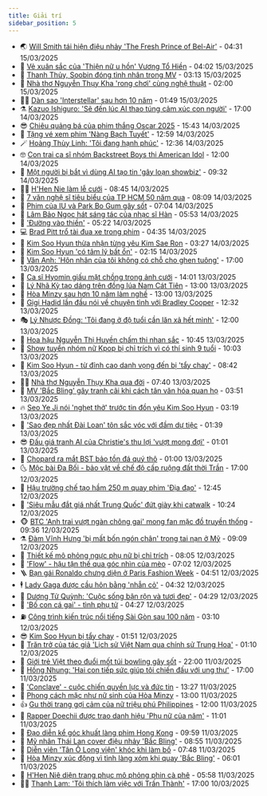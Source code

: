 ```yaml
---
title: Giải trí
sidebar_position: 5
---
```


<!-- vnexpress-giai-tri:START -->
- 🌏 [Will Smith tái hiện điệu nhảy &#39;The Fresh Prince of Bel-Air&#39;](https://vnexpress.net/will-smith-tai-hien-dieu-nhay-the-fresh-prince-of-bel-air-4861596.html) - 04:31 15/03/2025
- 💫 [Vẻ xuân sắc của &#39;Thiện nữ u hồn&#39; Vương Tổ Hiền](https://vnexpress.net/ve-xuan-sac-cua-thien-nu-u-hon-vuong-to-hien-4859209.html) - 04:02 15/03/2025
- 🌮 [Thanh Thủy, Soobin đóng tình nhân trong MV](https://vnexpress.net/thanh-thuy-soobin-dong-tinh-nhan-trong-mv-4861514.html) - 03:13 15/03/2025
- 🧠 [Nhà thơ Nguyễn Thụy Kha &#39;rong chơi&#39; cùng nghệ thuật](https://vnexpress.net/nha-tho-nguyen-thuy-kha-rong-choi-cung-nghe-thuat-4861357.html) - 02:00 15/03/2025
- 👨‍🏫 [Dàn sao &#39;Interstellar&#39; sau hơn 10 năm](https://vnexpress.net/dan-sao-interstellar-sau-hon-10-nam-4859905.html) - 01:49 15/03/2025
- ⚗️ [Kazuo Ishiguro: &#39;Sẽ đến lúc AI thao túng cảm xúc con người&#39;](https://vnexpress.net/kazuo-ishiguro-se-den-luc-ai-thao-tung-cam-xuc-con-nguoi-4860633.html) - 17:00 14/03/2025
- 😎 [Chiêu quảng bá của phim thắng Oscar 2025](https://vnexpress.net/chieu-quang-ba-cua-phim-thang-oscar-2025-4857363.html) - 15:43 14/03/2025
- 🫣 [Tặng vé xem phim &#39;Nàng Bạch Tuyết&#39;](https://vnexpress.net/tang-ve-xem-phim-nang-bach-tuyet-4860982.html) - 12:59 14/03/2025
- 🪄 [Hoàng Thùy Linh: &#39;Tôi đang hạnh phúc&#39;](https://vnexpress.net/hoang-thuy-linh-toi-dang-hanh-phuc-4861480.html) - 12:36 14/03/2025
- 🤓 [Con trai ca sĩ nhóm Backstreet Boys thi American Idol](https://vnexpress.net/con-trai-ca-si-nhom-backstreet-boys-thi-american-idol-4861290.html) - 12:00 14/03/2025
- 🫶 [Một người bị bắt vì dùng AI tạo tin &#39;gây loạn showbiz&#39;](https://vnexpress.net/mot-nguoi-bi-bat-vi-dung-ai-tao-tin-gay-loan-showbiz-4861371.html) - 09:32 14/03/2025
- 🧑‍🏫 [H&#39;Hen Nie làm lễ cưới](https://vnexpress.net/h-hen-nie-lam-le-cuoi-4861382.html) - 08:45 14/03/2025
- 🦄 [7 văn nghệ sĩ tiêu biểu của TP HCM 50 năm qua](https://vnexpress.net/7-van-nghe-si-tieu-bieu-cua-tp-hcm-50-nam-qua-4860996.html) - 08:09 14/03/2025
- 💫 [Phim của IU và Park Bo Gum gây sốt](https://vnexpress.net/phim-cua-iu-va-park-bo-gum-gay-sot-4860653.html) - 07:04 14/03/2025
- 🎊 [Lâm Bảo Ngọc hát sáng tác của nhạc sĩ Hàn](https://vnexpress.net/lam-bao-ngoc-hat-sang-tac-cua-nhac-si-han-4860372.html) - 05:53 14/03/2025
- 👹 [&#39;Đường vào thiền&#39;](https://vnexpress.net/duong-vao-thien-4860628.html) - 05:22 14/03/2025
- 💻 [Brad Pitt trổ tài đua xe trong phim](https://vnexpress.net/brad-pitt-tro-tai-dua-xe-trong-phim-4861228.html) - 04:35 14/03/2025
- 🤡 [Kim Soo Hyun thừa nhận từng yêu Kim Sae Ron](https://vnexpress.net/kim-soo-hyun-thua-nhan-tung-yeu-kim-sae-ron-4861199.html) - 03:27 14/03/2025
- 🥰 [Kim Soo Hyun &#39;có tâm lý bất ổn&#39;](https://vnexpress.net/kim-soo-hyun-co-tam-ly-bat-on-4861151.html) - 02:15 14/03/2025
- 🚀 [Văn Anh: &#39;Hôn nhân của tôi không có chỗ cho ghen tuông&#39;](https://vnexpress.net/van-anh-hon-nhan-cua-toi-khong-co-cho-cho-ghen-tuong-4859914.html) - 17:00 13/03/2025
- 📝 [Ca sĩ Hyomin giấu mặt chồng trong ảnh cưới](https://vnexpress.net/ca-si-hyomin-giau-mat-chong-trong-anh-cuoi-4861058.html) - 14:01 13/03/2025
- 🐲 [Lý Nhã Kỳ tạo dáng trên đồng lúa Nam Cát Tiên](https://vnexpress.net/ly-nha-ky-tao-dang-tren-dong-lua-nam-cat-tien-4860940.html) - 13:00 13/03/2025
- 🎃 [Hòa Minzy sau hơn 10 năm làm nghề](https://vnexpress.net/hoa-minzy-sau-hon-10-nam-lam-nghe-4859554.html) - 13:00 13/03/2025
- 🤠 [Gigi Hadid lần đầu nói về chuyện tình với Bradley Cooper](https://vnexpress.net/gigi-hadid-lan-dau-noi-ve-chuyen-tinh-voi-bradley-cooper-4860285.html) - 12:32 13/03/2025
- 🎭 [Lý Nhược Đồng: &#39;Tôi đang ở độ tuổi cần lăn xả hết mình&#39;](https://vnexpress.net/ly-nhuoc-dong-toi-dang-o-do-tuoi-can-lan-xa-het-minh-4860965.html) - 12:00 13/03/2025
- 🧰 [Hoa hậu Nguyễn Thị Huyền chấm thi nhan sắc](https://vnexpress.net/hoa-hau-nguyen-thi-huyen-cham-thi-nhan-sac-4860846.html) - 10:45 13/03/2025
- 🦍 [Show tuyển nhóm nữ Kpop bị chỉ trích vì có thí sinh 9 tuổi](https://vnexpress.net/show-tuyen-nhom-nu-kpop-bi-chi-trich-vi-co-thi-sinh-9-tuoi-4860873.html) - 10:03 13/03/2025
- 🌝 [Kim Soo Hyun - từ đỉnh cao danh vọng đến bị &#39;tẩy chay&#39;](https://vnexpress.net/kim-soo-hyun-tu-dinh-cao-danh-vong-den-bi-tay-chay-4860652.html) - 08:42 13/03/2025
- 🧑‍💻 [Nhà thơ Nguyễn Thụy Kha qua đời](https://vnexpress.net/nha-tho-nguyen-thuy-kha-qua-doi-4860853.html) - 07:40 13/03/2025
- 🥸 [MV &#39;Bắc Bling&#39; gây tranh cãi khi cách tân văn hóa quan họ](https://vnexpress.net/mv-bac-bling-gay-tranh-cai-khi-cach-tan-van-hoa-quan-ho-4859872.html) - 03:51 13/03/2025
- 🔥 [Seo Ye Ji nói &#39;nghẹt thở&#39; trước tin đồn yêu Kim Soo Hyun](https://vnexpress.net/seo-ye-ji-noi-nghet-tho-truoc-tin-don-yeu-kim-soo-hyun-4860740.html) - 03:19 13/03/2025
- 🐎 [&#39;Sao đẹp nhất Đài Loan&#39; tôn sắc vóc với đầm dự tiệc](https://vnexpress.net/sao-dep-nhat-dai-loan-ton-sac-voc-voi-dam-du-tiec-4860419.html) - 01:39 13/03/2025
- 😎 [Đấu giá tranh AI của Christie&#39;s thu lợi &#39;vượt mong đợi&#39;](https://vnexpress.net/dau-gia-tranh-ai-cua-christie-s-thu-loi-vuot-mong-doi-4860543.html) - 01:01 13/03/2025
- 🦄 [Chopard ra mắt BST bảo tồn đá quý thô](https://vnexpress.net/chopard-ra-mat-bst-bao-ton-da-quy-tho-4859163.html) - 01:00 13/03/2025
- 🌜 [Mộc bài Đa Bối - bảo vật về chế độ cấp ruộng đất thời Trần](https://vnexpress.net/moc-bai-da-boi-bao-vat-ve-che-do-cap-ruong-dat-thoi-tran-4859015.html) - 17:00 12/03/2025
- 🚦 [Hậu trường chế tạo hầm 250 m quay phim &#39;Địa đạo&#39;](https://vnexpress.net/hau-truong-che-tao-ham-250-m-quay-phim-dia-dao-4860427.html) - 12:45 12/03/2025
- 🧐 [&#39;Siêu mẫu đắt giá nhất Trung Quốc&#39; đứt giày khi catwalk](https://vnexpress.net/sieu-mau-dat-gia-nhat-trung-quoc-dut-giay-khi-catwalk-4860440.html) - 10:24 12/03/2025
- 🐵 [BTC &#39;Anh trai vượt ngàn chông gai&#39; mong fan mặc đồ truyền thống](https://vnexpress.net/btc-anh-trai-vuot-ngan-chong-gai-mong-fan-mac-do-truyen-thong-4860205.html) - 09:36 12/03/2025
- ⚗️ [Đàm Vĩnh Hưng &#39;bị mất bốn ngón chân&#39; trong tai nạn ở Mỹ](https://vnexpress.net/dam-vinh-hung-bi-mat-bon-ngon-chan-trong-tai-nan-o-my-4859146.html) - 09:09 12/03/2025
- 👺 [Thiết kế mô phỏng ngực phụ nữ bị chỉ trích](https://vnexpress.net/thiet-ke-mo-phong-nguc-phu-nu-bi-chi-trich-4859239.html) - 08:05 12/03/2025
- 🌊 [&#39;Flow&#39; - hậu tận thế qua góc nhìn của mèo](https://vnexpress.net/giai-tri/phim/thu-vien-phim/flow-778) - 07:02 12/03/2025
- 🪜 [Bạn gái Ronaldo chưng diện ở Paris Fashion Week](https://vnexpress.net/ban-gai-ronaldo-chung-dien-o-paris-fashion-week-4860212.html) - 04:51 12/03/2025
- 🕴 [Lady Gaga được cầu hôn bằng &#39;nhẫn cỏ&#39;](https://vnexpress.net/lady-gaga-duoc-cau-hon-bang-nhan-co-4860182.html) - 04:32 12/03/2025
- 💃 [Dương Tử Quỳnh: &#39;Cuộc sống bận rộn và tươi đẹp&#39;](https://vnexpress.net/duong-tu-quynh-cuoc-song-ban-ron-va-tuoi-dep-4860181.html) - 04:29 12/03/2025
- 🦄 [&#39;Bố con cá gai&#39; - tình phụ tử](https://vnexpress.net/bo-con-ca-gai-tinh-phu-tu-4860223.html) - 04:27 12/03/2025
- ⛽️ [Công trình kiến trúc nổi tiếng Sài Gòn sau 100 năm](https://vnexpress.net/cong-trinh-kien-truc-noi-tieng-sai-gon-sau-100-nam-4854015.html) - 03:10 12/03/2025
- 😎 [Kim Soo Hyun bị tẩy chay](https://vnexpress.net/kim-soo-hyun-bi-tay-chay-4860142.html) - 01:51 12/03/2025
- 🌊 [Trăn trở của tác giả &#39;Lịch sử Việt Nam qua chính sử Trung Hoa&#39;](https://vnexpress.net/tran-tro-cua-tac-gia-lich-su-viet-nam-qua-chinh-su-trung-hoa-4859887.html) - 01:10 12/03/2025
- 🐲 [Giới trẻ Việt theo đuổi mốt túi bowling gây sốt](https://vnexpress.net/gioi-tre-viet-theo-duoi-mot-tui-bowling-gay-sot-4859691.html) - 22:00 11/03/2025
- 💂 [Hồng Nhung: &#39;Hai con tiếp sức giúp tôi chiến đấu với ung thư&#39;](https://vnexpress.net/hong-nhung-hai-con-tiep-suc-giup-toi-chien-dau-voi-ung-thu-4859448.html) - 17:00 11/03/2025
- 🙉 [&#39;Conclave&#39; - cuộc chiến quyền lực và đức tin](https://vnexpress.net/giai-tri/phim/thu-vien-phim/conclave-776) - 13:27 11/03/2025
- 💪 [Phong cách mặc như nữ sinh của Hòa Minzy](https://vnexpress.net/phong-cach-mac-nhu-nu-sinh-cua-hoa-minzy-4858917.html) - 13:00 11/03/2025
- 👍 [Gu thời trang gợi cảm của nữ triệu phú Philippines](https://vnexpress.net/gu-thoi-trang-goi-cam-cua-nu-trieu-phu-philippines-4859610.html) - 12:00 11/03/2025
- 💪 [Rapper Doechii được trao danh hiệu &#39;Phụ nữ của năm&#39;](https://vnexpress.net/rapper-doechii-duoc-trao-danh-hieu-phu-nu-cua-nam-4859531.html) - 11:01 11/03/2025
- 💄 [Đạo diễn kể góc khuất làng phim Hong Kong](https://vnexpress.net/dao-dien-ke-goc-khuat-lang-phim-hong-kong-4859473.html) - 09:59 11/03/2025
- 🦩 [Mỹ nhân Thái Lan cover điệu nhảy &#39;Bắc Bling&#39;](https://vnexpress.net/my-nhan-thai-lan-cover-dieu-nhay-bac-bling-4859614.html) - 08:55 11/03/2025
- 🥸 [Diễn viên &#39;Tân Ô Long viện&#39; khóc khi làm bố](https://vnexpress.net/dien-vien-tan-o-long-vien-khoc-khi-lam-bo-4859607.html) - 07:48 11/03/2025
- 🧰 [Hòa Minzy xúc động vì tình làng xóm khi quay &#39;Bắc Bling&#39;](https://vnexpress.net/hoa-minzy-xuc-dong-vi-tinh-lang-xom-khi-quay-bac-bling-4859453.html) - 06:01 11/03/2025
- 💼 [H&#39;Hen Niê diện trang phục mô phỏng phin cà phê](https://vnexpress.net/h-hen-nie-dien-trang-phuc-mo-phong-phin-ca-phe-4859476.html) - 05:58 11/03/2025
- 🧑‍💻 [Thanh Lam: &#39;Tôi thích làm việc với Trấn Thành&#39;](https://vnexpress.net/thanh-lam-toi-thich-lam-viec-voi-tran-thanh-4857734.html) - 17:00 10/03/2025<!-- vnexpress-giai-tri:END -->
